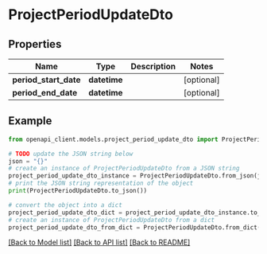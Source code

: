 # ProjectPeriodUpdateDto


## Properties

Name | Type | Description | Notes
------------ | ------------- | ------------- | -------------
**period_start_date** | **datetime** |  | [optional] 
**period_end_date** | **datetime** |  | [optional] 

## Example

```python
from openapi_client.models.project_period_update_dto import ProjectPeriodUpdateDto

# TODO update the JSON string below
json = "{}"
# create an instance of ProjectPeriodUpdateDto from a JSON string
project_period_update_dto_instance = ProjectPeriodUpdateDto.from_json(json)
# print the JSON string representation of the object
print(ProjectPeriodUpdateDto.to_json())

# convert the object into a dict
project_period_update_dto_dict = project_period_update_dto_instance.to_dict()
# create an instance of ProjectPeriodUpdateDto from a dict
project_period_update_dto_from_dict = ProjectPeriodUpdateDto.from_dict(project_period_update_dto_dict)
```
[[Back to Model list]](../README.md#documentation-for-models) [[Back to API list]](../README.md#documentation-for-api-endpoints) [[Back to README]](../README.md)


